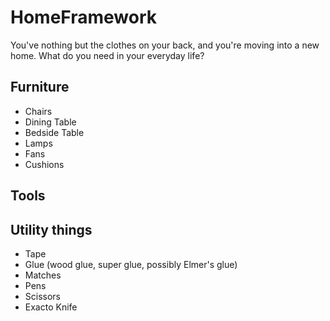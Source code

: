 # HomeFramework
You've nothing but the clothes on your back, and you're moving into a new home. What do you need in your everyday life?


## Furniture
 - Chairs
 - Dining Table
 - Bedside Table
 - Lamps
 - Fans
 - Cushions

## Tools


## Utility things
 - Tape
 - Glue (wood glue, super glue, possibly Elmer's glue)
 - Matches
 - Pens
 - Scissors
 - Exacto Knife
